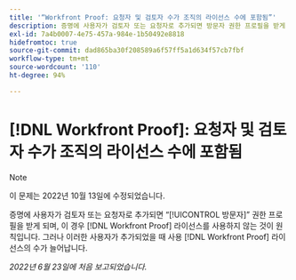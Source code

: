 ```yaml
---
title: '“Workfront Proof: 요청자 및 검토자 수가 조직의 라이선스 수에 포함됨”'
description: 증명에 사용자가 검토자 또는 요청자로 추가되면 방문자 권한 프로필을 받게 되며, 이 경우 Proof 라이선스를 사용하지 않는 것이 원칙입니다. 그러나 이러한 사용자가 추가되었을 때 사용 Proof 라이선스의 수가 늘어납니다.
exl-id: 7a4b0007-4e75-457a-984e-1b50492e8818
hidefromtoc: true
source-git-commit: dad865ba30f208589a6f57ff5a1d634f57cb7fbf
workflow-type: tm+mt
source-wordcount: '110'
ht-degree: 94%

---
```


# [!DNL Workfront Proof]: 요청자 및 검토자 수가 조직의 라이선스 수에 포함됨

>[!NOTE]
>
>이 문제는 2022년 10월 13일에 수정되었습니다.

증명에 사용자가 검토자 또는 요청자로 추가되면 “[!UICONTROL 방문자]” 권한 프로필을 받게 되며, 이 경우 [!DNL Workfront Proof] 라이선스를 사용하지 않는 것이 원칙입니다. 그러나 이러한 사용자가 추가되었을 때 사용 [!DNL Workfront Proof] 라이선스의 수가 늘어납니다.

_2022년 6월 23일에 처음 보고되었습니다._
